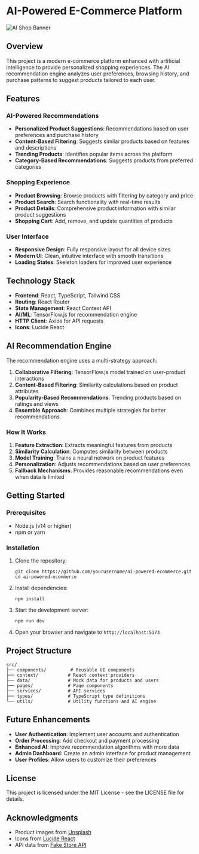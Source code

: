 # AI-Powered E-Commerce Platform

![AI Shop Banner](https://images.unsplash.com/photo-1607082349566-187342175e2f?ixlib=rb-4.0.3&ixid=M3wxMjA3fDB8MHxwaG90by1wYWdlfHx8fGVufDB8fHx8fA%3D%3D&auto=format&fit=crop&w=2000&q=80)

## Overview

This project is a modern e-commerce platform enhanced with artificial intelligence to provide personalized shopping experiences. The AI recommendation engine analyzes user preferences, browsing history, and purchase patterns to suggest products tailored to each user.

## Features

### AI-Powered Recommendations

- **Personalized Product Suggestions**: Recommendations based on user preferences and purchase history
- **Content-Based Filtering**: Suggests similar products based on features and descriptions
- **Trending Products**: Identifies popular items across the platform
- **Category-Based Recommendations**: Suggests products from preferred categories

### Shopping Experience

- **Product Browsing**: Browse products with filtering by category and price
- **Product Search**: Search functionality with real-time results
- **Product Details**: Comprehensive product information with similar product suggestions
- **Shopping Cart**: Add, remove, and update quantities of products

### User Interface

- **Responsive Design**: Fully responsive layout for all device sizes
- **Modern UI**: Clean, intuitive interface with smooth transitions
- **Loading States**: Skeleton loaders for improved user experience

## Technology Stack

- **Frontend**: React, TypeScript, Tailwind CSS
- **Routing**: React Router
- **State Management**: React Context API
- **AI/ML**: TensorFlow.js for recommendation engine
- **HTTP Client**: Axios for API requests
- **Icons**: Lucide React

## AI Recommendation Engine

The recommendation engine uses a multi-strategy approach:

1. **Collaborative Filtering**: TensorFlow.js model trained on user-product interactions
2. **Content-Based Filtering**: Similarity calculations based on product attributes
3. **Popularity-Based Recommendations**: Trending products based on ratings and views
4. **Ensemble Approach**: Combines multiple strategies for better recommendations

### How It Works

1. **Feature Extraction**: Extracts meaningful features from products
2. **Similarity Calculation**: Computes similarity between products
3. **Model Training**: Trains a neural network on product features
4. **Personalization**: Adjusts recommendations based on user preferences
5. **Fallback Mechanisms**: Provides reasonable recommendations even when data is limited

## Getting Started

### Prerequisites

- Node.js (v14 or higher)
- npm or yarn

### Installation

1. Clone the repository:
   ```
   git clone https://github.com/yourusername/ai-powered-ecommerce.git
   cd ai-powered-ecommerce
   ```

2. Install dependencies:
   ```
   npm install
   ```

3. Start the development server:
   ```
   npm run dev
   ```

4. Open your browser and navigate to `http://localhost:5173`

## Project Structure

```
src/
├── components/         # Reusable UI components
├── context/           # React context providers
├── data/              # Mock data for products and users
├── pages/             # Page components
├── services/          # API services
├── types/             # TypeScript type definitions
└── utils/             # Utility functions and AI engine
```

## Future Enhancements

- **User Authentication**: Implement user accounts and authentication
- **Order Processing**: Add checkout and payment processing
- **Enhanced AI**: Improve recommendation algorithms with more data
- **Admin Dashboard**: Create an admin interface for product management
- **User Profiles**: Allow users to customize their preferences

## License

This project is licensed under the MIT License - see the LICENSE file for details.

## Acknowledgments

- Product images from [Unsplash](https://unsplash.com/)
- Icons from [Lucide React](https://lucide.dev/)
- API data from [Fake Store API](https://fakestoreapi.com/)
